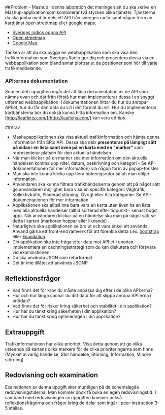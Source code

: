 ##Problem - Mashup
I denna laboration det meningen att du ska skriva en Mashup-applikation som kombinerar två stycken olika tjänster. Tjänsterna du ska jobba med är dels ett API från sveriges radio samt någon form av karttjänst open streetmap eller google maps.

* [Sveriges radios öppna API](http://sverigesradio.se/api/documentation/v2/index.html)
* [Open streetmap](https://www.openstreetmap.org/)
* [Google Map](https://developers.google.com/maps/documentation/javascript/tutorial). 

Tanken är att du ska bygga en webbapplikation som ska visa den trafikinformation som Sveriges Radio ger dig och presentera dessa via en webbapplikation som bland annat plottrar ut de positioner som hör till varje trafikmeddelande.

### API:ernas dokumentation
Som en del i uppgiften ingår det att läsa dokumentation av de API som nämns ovan och därifrån förstå hur man implementerar dessa i en snyggt utformad webbapplikation. I dokumentationen hittar du hur du anropar API:et, hur du får den data du vill i det format du vill. Hur du implementerar karttjänsterna bör du också kunna hitta information om. Kanske [http://leafletjs.com/](http://leafletjs.com/) kan vara ett tips.


##Krav
* Mashupapplikationen ska visa aktuell trafikinformation och hämta denna information från SR:s API. Dessa ska dels **presenteras på lämpligt sätt på sidan i en lista samt även på en karta med en "marker"** som representerar platsen för den aktuella händelsen. 
* När man klickar på en marker ska mer information om den aktuella händelsen komma upp (titel, datum, beskrivning och kategori - Se API-dokumentationen för mer information) via någon form av popup-fönster. 
* Man ska inte kunna klicka upp flera noteringsrutor så att man döljer information.
* Användaren ska kunna filtrera trafikhändelserna genom att på något sätt ge användaren möjlighet bara visa en specifik kategori: Vägtrafik, Kollektivtrafik, Planerad störning, Övrigt eller Alla kategorier. Se API-dokumentationen för mer information.
* Applikationen ska alltså inte bara vara en karta utan även ha en lista med alla aktuella händelser (alltid sorterad efter tidpunkt - senast högst upp). När användaren klickar på en händelse ska man på något sätt se detta i kartan (markören hoppar eller liknande)
* Naturligtvis ska applikationen se bra ut och vara enkel att använda. Använd gärna ett front-end ramverk för att förenkla detta t.ex. [bootstrap](http://getbootstrap.com/) eller [Foundation](http://foundation.zurb.com/).
* Din applikation ska inte fråga efter data mot API:et i onödan. Implementera en cachningsstrategi som du kan diskutera och försvara vid examinationen. 
* Du ska använda JSON som returformat
* Det är inte tillåtet att använda JSONP

## Reflektionsfrågor
* Vad finns det för krav du måste anpassa dig efter i de olika API:erna?
* Hur och hur länga cachar du ditt data för att slippa anropa API:erna i onödan?
* Vad finns det för risker kring säkerhet och stabilitet i din applikation? 
* Hur har du tänkt kring säkerheten i din applikation?
* Hur har du tänkt kring optimeringen i din applikation?


## Extrauppgift
Trafikinformationen har olika prioritet. Visa detta genom att ge olika utseende på kartans olika markers för de olika prioriteringarna som finns (Mycket allvarlig händelse, Stor händelse, Störning, Information, Mindre störning)


## Redovisning och examination
Exainationen av denna uppgift sker muntligen på de schemalagda redovisningstiderna. Man kommer dock få boka en egen redovisningstid. I samband med redovisningen av uppgiften kommer också reflektionsfrågorna och frågor kring de delar som ingår i peer-instruction 3-5 ställas.


